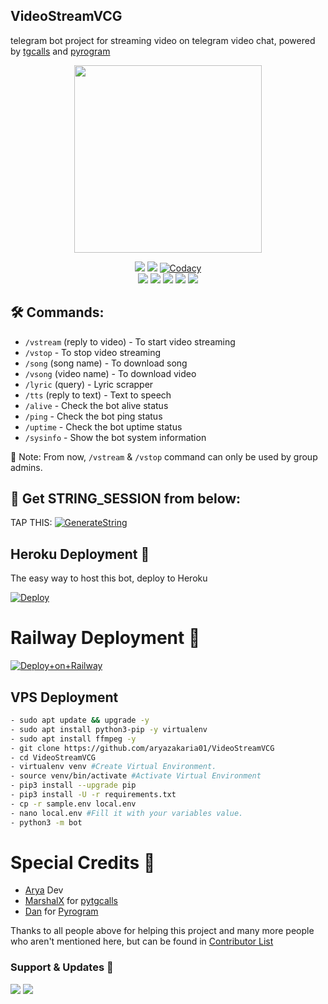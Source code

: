 <h2 align="centre">VideoStreamVCG</h2>

telegram bot project for streaming video on telegram video chat, powered by [tgcalls](https://github.com/MarshalX/tgcalls) and [pyrogram](https://github.com/pyrogram/pyrogram)

<p align="center"><a href="https://t.me/videostreambetabot"><img src="https://telegra.ph/file/64ca5d76539e5167d5566.jpg" width="300"></a></p>
<p align="center">
    <a href="https://www.python.org/" alt="made-with-python"> <img src="https://img.shields.io/badge/Made%20with-Python-black.svg?style=flat-square&logo=python&logoColor=blue&color=red" /></a>
    <a href="https://github.com/aryazakaria01/VideoStreamVCG/graphs/commit-activity" alt="Maintenance"> <img src="https://img.shields.io/badge/Maintained%3F-yes-red.svg?style=flat-square" /></a>
    <a href="https://app.codacy.com/gh/aryazakaria01/VideoStreamVCG/dashboard"> <img src="https://img.shields.io/codacy/grade/a723cb464d5a4d25be3152b5d71de82d?color=red&logo=codacy&style=flat-square" alt="Codacy" /></a><br>
    <a href="https://github.com/aryazakaria01/VideoStreamVCG"> <img src="https://img.shields.io/github/repo-size/levina-lab/video-stream?color=red&logo=github&logoColor=blue&style=flat-square" /></a>
    <a href="https://github.com/aryazakaria01/VideoStreamVCG/commits/main"> <img src="https://img.shields.io/github/last-commit/aryazakaria01/VideoStreamVCG?color=red&logo=github&logoColor=blue&style=flat-square" /></a>
    <a href="https://github.com/aryazakaria01/VideoStreamVCG/issues"> <img src="https://img.shields.io/github/issues/aryazakaria01/VideoStreamVCG?color=red&logo=github&logoColor=blue&style=flat-square" /></a>
    <a href="https://github.com/aryazakaria01/VideoStreamVCG/network/members"> <img src="https://img.shields.io/github/forks/aryazakaria01/VideoStreamVCG?color=red&logo=github&logoColor=blue&style=flat-square" /></a>  
    <a href="https://github.com/aryazakaria01/VideoStreamVCG/network/members"> <img src="https://img.shields.io/github/stars/aryazakaria01/VideoStreamVCG?color=red&logo=github&logoColor=blue&style=flat-square" /></a>  
</p>

## 🛠 Commands:
- `/vstream` (reply to video) - To start video streaming
- `/vstop` - To stop video streaming
- `/song` (song name) - To download song
- `/vsong` (video name) - To download video
- `/lyric` (query) - Lyric scrapper
- `/tts` (reply to text) - Text to speech
- `/alive` - Check the bot alive status
- `/ping` - Check the bot ping status
- `/uptime` - Check the bot uptime status
- `/sysinfo` - Show the bot system information

📝 Note: From now, `/vstream` & `/vstop` command can only be used by group admins.

## 🧪 Get STRING_SESSION from below:

TAP THIS: [![GenerateString](https://img.shields.io/badge/repl.it-generateString-yellowgreen)](https://replit.com/@Arya01/PyrogramMusicString#main.py)

## Heroku Deployment 💜
The easy way to host this bot, deploy to Heroku

[![Deploy](https://www.herokucdn.com/deploy/button.svg)](https://heroku.com/deploy?template=https://github.com/aryazakaria01/VideoStreamVCG)

# Railway Deployment 🚄
[![Deploy+on+Railway](https://railway.app/button.svg)](https://railway.app/new/template?template=https://github.com/aryazakaria01/VideoStreamVCG&envs=API_ID,API_HASH,BOT_TOKEN,BOT_USERNAME,ASSISTANT_NAME,SESSION_NAME,SUDO_USERS,DURATION_LIMIT)

## VPS Deployment
```sh
- sudo apt update && upgrade -y
- sudo apt install python3-pip -y virtualenv
- sudo apt install ffmpeg -y
- git clone https://github.com/aryazakaria01/VideoStreamVCG
- cd VideoStreamVCG
- virtualenv venv #Create Virtual Environment.
- source venv/bin/activate #Activate Virtual Environment
- pip3 install --upgrade pip
- pip3 install -U -r requirements.txt
- cp -r sample.env local.env
- nano local.env #Fill it with your variables value.
- python3 -m bot
```


# Special Credits 💖

- [Arya](https://github.com/aryazakaria01) Dev
- [MarshalX](https://github.com/MarshalX) for [pytgcalls](https://github.com/MarshalX)
- [Dan](https://github.com/delivrance) for [Pyrogram](https://github.com/pyrogram)

Thanks to all people above for helping this project and many more people who aren't mentioned here, but can be found in [Contributor List](https://github.com/aryazakaria01/VideoStreamVCG/graphs/contributors)

### Support & Updates 🎑
<a href="https://t.me/CyberSupportGroup"><img src="https://img.shields.io/badge/Join-Group%20Support-blue.svg?style=for-the-badge&logo=Telegram"></a> <a href="https://t.me/CyberMusicProject"><img src="https://img.shields.io/badge/Join-Updates%20Channel-blue.svg?style=for-the-badge&logo=Telegram"></a>
